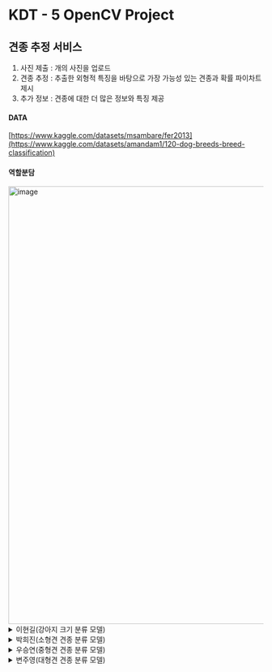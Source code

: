 # KDT - 5 OpenCV Project

## 견종 추정 서비스
1. 사진 제출 : 개의 사진을 업로드
2. 견종 추정 : 추출한 외형적 특징을 바탕으로 가장 가능성 있는 견종과 확률 파이차트 제시
3. 추가 정보 : 견종에 대한 더 많은 정보와 특징 제공
  
#### DATA
[https://www.kaggle.com/datasets/msambare/fer2013](https://www.kaggle.com/datasets/amandam1/120-dog-breeds-breed-classification)
  
#### 역할분담

<img width="863" alt="image" src="https://github.com/KDT5-OpenCV/KDT-5_OpneCVProject/assets/155441547/4c8d48f2-d218-4a80-a1bb-fd3f55df6b45">



<details>
  <summary>
    이현길(강아지 크기 분류 모델)
  </summary>

</details>

<details>
  <summary>
    박희진(소형견 견종 분류 모델)
  </summary>

# [ 견종 추정 서비스 ]

https://github.com/ParkHeeJin00/KDT-5_OpneCVProject

## 소형견 분류 모델

## (1) 데이터 확인 및 전처리

- 120종의 강아지 사진 약 20000장
    - 확인해봤더니 강아지 이외의 데이터가 너무 많았음
- 이미지에 노이즈가 너무 많아 노이즈 제거
    - ex) 사람 얼굴
    - 조금 러프하게 제거
- 견종마다 크기 분류를 해주기 위해 각 폴더에 라벨링해줌
    - 소형견 이미지 데이터만 불러와서 앞에 라벨링한 걸 다시 지워줌
- torchvision의 ImageFolder를 이용하여 폴더이름을 라벨로 하여 데이터 로딩
- transforms를 이용하여 데이터를 불러 올 때, 전처리를 해줌
    1. 이미지 데이터의 사진을 (32,32)로 해줌
    2. 텐서화 ( + 0~1의 값으로 정규화 )
- 각 라벨당 이미지 데이터의 수 확인
- 이미지 데이터의 shape와 ndim 확인
- 채널값을 정규화해주기 위해 trainDS의 이미지 데이터로 RGB 평균값과 표준편차 값 도출
    - 데이터셋 내의 모든 이미지에 대해 정규화 진행

## (2) 데이터셋 준비

- 라벨의 비율을 균형적으로 맞춰 학습시켜주기 위해 sklearn의 train_test_split 사용
    - train_test_split 사용하기 위해 불러온 데이터셋에서 이미지와 라벨을 각각 다른 리스트 내에 분리
    - 학습용 데이터와 검증용 데이터는 9 : 1로 분리
- 데이터셋 클래스를 생성 - 최대한 단순하게 클래스 구현
    - 데이터셋 클래스로 trainDS와 validDS 객체 생성

## (3) 데이터 로더 생성

- 배치 내에서도 라벨의 수를 균형적으로 만들어 주기 위해 샘플러 생성
    - 클래스 별 비율을 계산하여 샘플러에 가중치 지정
    - trainDS에만 샘플러를 이용하여 데이터 로더 생성
- batch값은 32으로 지정

## (4) Custom CNN 모델 클래스

- 합성곱층은 총 2개로 구성
    - 이미지 데이터가 색을 가진 이미지 데이터이기 때문에 3채널을 가지고 따라서 첫번째 합성곱층의 입력값은 3임
    - stride를 1로 설정하고 padding도 1로 설정하여 same padding
- 풀링은 최대풀링을 수행하여 특징 맵의 크기를 절반으로 줄이도록 설정
    - ( 32, 32 ) → ( 16, 16 ) → ( 8, 8 )
- 기울기 소실을 방지하고, 학습 속도를 높이면서 학습 과정을 안정화시키기 위해 배치 정규화 시행
    - VGG 모델을 본따, 합성곱층에서만 배치 정규화 시행
    - 모든 층에서 배치정규화를 시행했더니 매우 낮은 성능이 나옴
- 활성화 함수로는 relu 선택
    - leaky_relu와 tahn도 해봤으나 성능에 크게 차이 없었음
- he 가중치 초기화 시행
    - 시간이 제한적인 상황에서 모델 학습과 성능 개선을 더 빠르게 달성하기 위해 사용
    - relu와 he 가중치 초기화 조합이 대체로 좋은 성능을 보여준다고 해서 그 조합으로 선택

## (5) 학습준비 - 학습함수, 평가함수

- 에포크는 1000으로 지정
    - 학습 함수에 스케쥴러를 이용해 조기 종료 기능 구현
    - Valid Loss가 3번 이상 개선이 안되면 조기 종료
- 다중 분류 모델이기 때문에 손실함수로는 CrossEntropyLoss 이용
- 옵티마이저는 Adam 이용
    - 러닝메이트는 0.001로 지정

## (6) Custom CNN 모델 평가

![image](https://github.com/KDT5-OpenCV/KDT-5_OpneCVProject/assets/155441547/1e51bce8-05bf-4022-834f-8247dc449e5c)


- Train Loss : 감소
- Valid Loss : 감소
- Train F1_Score : 증가
- Valid F1_Score : 증가 추세
- 그러나, 증가하는 Loss율을 봤을 때, 에포크가 늘어날 수록 과대적합이 심해질 것이라고 판단됨
- CNN 모델의 은닉층의 개수를 바꾸거나 가중치 초기화를 해주거나 dropout을 해주는 등의 많은 시도를 해봤지만 Valid Score는 0.55가 최대였음
    - 데이터 부족으로 판단하고 다시 전이학습 시행

## (7) 전이학습

- 전이학습 모델로 Resnet18 선택
- 데이터 전처리
    - Resnet18에서 제시하는 RGB 평균값과  표준편차 값에 맞춰 정규화 시행
    - 이미지 데이터 사이즈를 (256,256)으로 하고 늘여지도록 interpolation 설정
    - 위의 데이터와 같이 모델이 균형적인 데이터를 학습하도록 train_test_split을 사용하여 학습용 데이터셋과 검증용 데이터셋을 나눔
    - 마찬가지로 클래스 별 비율을 계산해서 샘플러를 만들어 가중치를 부여하여 각 배치마다 균형적인 데이터가 나오도록 함
    - 배치 사이즈는 32
    

## (8) Resnet18 모델 성능 평가

![image](https://github.com/KDT5-OpenCV/KDT-5_OpneCVProject/assets/155441547/b280e9b1-a6d4-416a-a1d2-80c401ee990f)


- 과대적합이 일어나긴 했지만 test score가 0.81으로 Custom CNN 모델보다 0.3정도 높아졌다. 전이학습은 주로 데이터가 부족할 때 사용하는데, 전이학습을 했을때, 모델 성능이 이정도나 개선된 걸로 봐서는 이전 Custum CNN 모델의 문제점은 부족한 데이터셋이 맞는 것 같다.

## (9) 아쉬운 점

- 총 데이터 수는 2만개지만, 종의 수가 120종이라서 각 종의 데이터는 110~ 150여개에 불과하다. 다중 분류 딥러닝 모델을 학습시키기는 턱없이 적은 데이터임을 모델을 만들고 나서 깨달았다. 이부분을 보강하고자 데이터 전처리도 러프하게 할 것이 아니라 세밀하게 해줬어야 했고, 데이터 증강을 통해 각 종의 부족한 이미지 데이터를 보완해줘야 했다. 누끼 따는 코드를 짜서 뒤늦게 누끼를 땄으나 시간이 부족해서 데이터셋을 완벽히 준비하지 못했고, 그나마 레즈넷 모델을 통해 괜찮은 Score를 볼 수 있었다.
</details>

<details>
  <summary>
    우승연(중형견 견종 분류 모델)
  </summary>

</details>

<details>
  <summary>
    변주영(대형견 견종 분류 모델)
  </summary>
  fsdfsd
</details>

  </summary>

